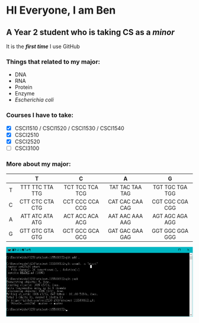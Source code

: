 # HI Everyone, I am Ben  
## A Year 2 student who is taking CS as a ***minor***  

It is the ***first time*** I use GitHub  

### Things that related to my major:
- DNA
- RNA
- Protein
- Enzyme
- *Escherichia coli*

### Courses I have to take:
- [X] CSCI1510 / CSCI1520 / CSCI1530 / CSCI1540
- [X] CSCI2510
- [X] CSCI2520
- [ ] CSCI3100

### More about my major:
|   |        T        |        C        |        A        |        G        |
|:-:|:---------------:|:---------------:|:---------------:|:---------------:|
| T | TTT TTC TTA TTG | TCT TCC TCA TCG | TAT TAC TAA TAG | TGT TGC TGA TGG |
| C | CTT CTC CTA CTG | CCT CCC CCA CCG | CAT CAC CAA CAG | CGT CGC CGA CGG |
| A | ATT ATC ATA ATG | ACT ACC ACA ACG | AAT AAC AAA AAG | AGT AGC AGA AGG |
| G | GTT GTC GTA GTG | GCT GCC GCA GCG | GAT GAC GAA GAG | GGT GGC GGA GGG |

![Project2](/Project2.png)
